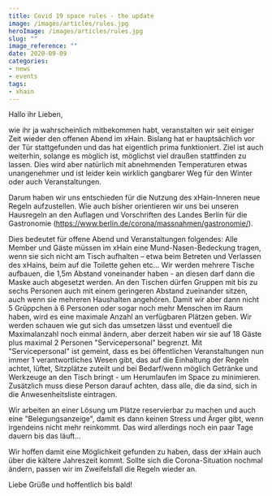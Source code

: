 ```yaml
---
title: Covid 19 space rules - the update
image: /images/articles/rules.jpg
heroImage: /images/articles/rules.jpg
slug: ""
image_reference: ""
date: 2020-09-09
categories:
- news
- events
tags:
- xhain
---
```


Hallo ihr Lieben,

wie ihr ja wahrscheinlich mitbekommen habt, veranstalten wir seit einiger Zeit wieder den offenen Abend im xHain.
Bislang hat er hauptsächlich vor der Tür stattgefunden und das hat eigentlich prima funktioniert.
Ziel ist auch weiterhin, solange es möglich ist, möglichst viel draußen stattfinden zu lassen. Dies wird aber natürlich mit abnehmenden Temperaturen etwas unangenehmer und ist leider kein wirklich gangbarer Weg für den Winter oder auch Veranstaltungen.

Darum haben wir uns entschieden für die Nutzung des xHain-Inneren neue Regeln aufzustellen.
Wie auch bisher orientieren wir uns bei unseren Hausregeln an den Auflagen und Vorschriften des Landes Berlin für die Gastronomie (https://www.berlin.de/corona/massnahmen/gastronomie/).

Dies bedeutet für offene Abend und Veranstaltungen folgendes: 
Alle Member und Gäste müssen im xHain eine Mund-Nasen-Bedeckung tragen, wenn sie sich nicht am Tisch aufhalten – etwa beim Betreten und Verlassen des xHains, beim auf die Toilette gehen etc...
Wir werden mehrere Tische aufbauen, die 1,5m Abstand voneinander haben - an diesen darf dann die Maske auch abgesetzt werden. An den Tischen dürfen Gruppen mit bis zu sechs Personen auch mit einem geringeren Abstand zueinander sitzen, auch wenn sie mehreren Haushalten angehören.
Damit wir aber dann nicht 5 Grüppchen à 6 Personen oder sogar noch mehr Menschen im  Raum haben, wird es eine maximale Anzahl an verfügbaren Plätzen geben. Wir werden schauen wie gut sich das umsetzen lässt und eventuell die Maximalanzahl noch einmal ändern, aber derzeit haben wir sie auf 18 Gäste plus maximal 2 Personen "Servicepersonal" begrenzt.
Mit "Servicepersonal" ist gemeint, dass  es bei öffentlichen Veranstaltungen nun immer 1 verantwortliches Wesen gibt, das auf die Einhaltung der Regeln achtet, lüftet, Sitzplätze zuteilt und bei Bedarf/wenn möglich Getränke und Werkzeuge an den Tisch bringt - um Herumlaufen im Space zu minimieren. Zusätzlich muss diese Person darauf achten, dass alle, die da sind, sich in die Anwesenheitsliste eintragen.

Wir arbeiten an einer Lösung um Plätze reservierbar zu machen und auch eine "Belegungsanzeige", damit es dann keinen Stress und Ärger gibt, wenn irgendeins nicht mehr reinkommt. Das wird allerdings noch ein paar Tage dauern bis das läuft...

Wir hoffen damit eine Möglichkeit gefunden zu haben, dass der xHain auch über die kältere Jahreszeit kommt. Sollte sich die Corona-Situation nochmal ändern, passen wir im Zweifelsfall die Regeln wieder an.

Liebe Grüße und hoffentlich bis bald!

